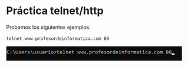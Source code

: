 # Práctica telnet/http

Probamos los siguientes ejemplos. 

```
telnet www.profesordeinformatica.com 80
```

![](/img/intro/uno.png)
